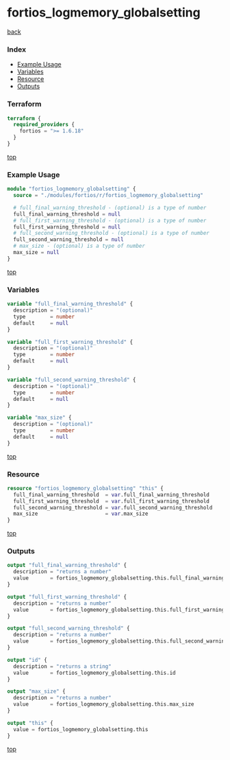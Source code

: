 # fortios_logmemory_globalsetting

[back](../fortios.md)

### Index

- [Example Usage](#example-usage)
- [Variables](#variables)
- [Resource](#resource)
- [Outputs](#outputs)

### Terraform

```terraform
terraform {
  required_providers {
    fortios = ">= 1.6.18"
  }
}
```

[top](#index)

### Example Usage

```terraform
module "fortios_logmemory_globalsetting" {
  source = "./modules/fortios/r/fortios_logmemory_globalsetting"

  # full_final_warning_threshold - (optional) is a type of number
  full_final_warning_threshold = null
  # full_first_warning_threshold - (optional) is a type of number
  full_first_warning_threshold = null
  # full_second_warning_threshold - (optional) is a type of number
  full_second_warning_threshold = null
  # max_size - (optional) is a type of number
  max_size = null
}
```

[top](#index)

### Variables

```terraform
variable "full_final_warning_threshold" {
  description = "(optional)"
  type        = number
  default     = null
}

variable "full_first_warning_threshold" {
  description = "(optional)"
  type        = number
  default     = null
}

variable "full_second_warning_threshold" {
  description = "(optional)"
  type        = number
  default     = null
}

variable "max_size" {
  description = "(optional)"
  type        = number
  default     = null
}
```

[top](#index)

### Resource

```terraform
resource "fortios_logmemory_globalsetting" "this" {
  full_final_warning_threshold  = var.full_final_warning_threshold
  full_first_warning_threshold  = var.full_first_warning_threshold
  full_second_warning_threshold = var.full_second_warning_threshold
  max_size                      = var.max_size
}
```

[top](#index)

### Outputs

```terraform
output "full_final_warning_threshold" {
  description = "returns a number"
  value       = fortios_logmemory_globalsetting.this.full_final_warning_threshold
}

output "full_first_warning_threshold" {
  description = "returns a number"
  value       = fortios_logmemory_globalsetting.this.full_first_warning_threshold
}

output "full_second_warning_threshold" {
  description = "returns a number"
  value       = fortios_logmemory_globalsetting.this.full_second_warning_threshold
}

output "id" {
  description = "returns a string"
  value       = fortios_logmemory_globalsetting.this.id
}

output "max_size" {
  description = "returns a number"
  value       = fortios_logmemory_globalsetting.this.max_size
}

output "this" {
  value = fortios_logmemory_globalsetting.this
}
```

[top](#index)